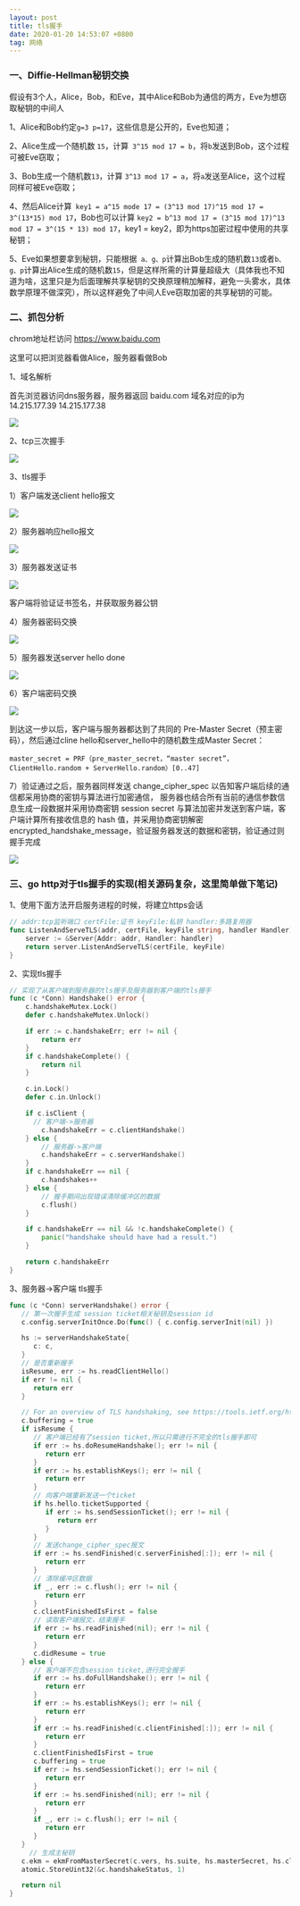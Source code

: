 ```yaml
---
layout: post
title: tls握手
date: 2020-01-20 14:53:07 +0800
tag: 网络
---
```

### 一、Diffie-Hellman秘钥交换

假设有3个人，Alice，Bob，和Eve，其中Alice和Bob为通信的两方，Eve为想窃取秘钥的中间人

1、Alice和Bob约定`g=3 p=17`，这些信息是公开的，Eve也知道；

2、Alice生成一个随机数 `15`，计算` 3^15 mod 17 = b`，将`b`发送到Bob，这个过程可被Eve窃取；

3、Bob生成一个随机数`13`，计算 `3^13 mod 17 = a`，将`a`发送至Alice，这个过程同样可被Eve窃取；

4、然后Alice计算` key1 = a^15 mode 17 = (3^13 mod 17)^15 mod 17 = 3^(13*15) mod 17`，Bob也可以计算 `key2 = b^13 mod 17 = (3^15 mod 17)^13 mod 17 = 3^(15 * 13) mod 17`，key1 = key2，即为https加密过程中使用的共享秘钥；

5、Eve如果想要拿到秘钥，只能根据` a、g、p`计算出Bob生成的随机数`13`或者`b、g、p`计算出Alice生成的随机数`15`，但是这样所需的计算量超级大（具体我也不知道为啥，这里只是为后面理解共享秘钥的交换原理稍加解释，避免一头雾水，具体数学原理不做深究），所以这样避免了中间人Eve窃取加密的共享秘钥的可能。

### 二、抓包分析

chrom地址栏访问 https://www.baidu.com

这里可以把浏览器看做Alice，服务器看做Bob

1、域名解析

首先浏览器访问dns服务器，服务器返回 baidu.com 域名对应的ip为 14.215.177.39 14.215.177.38

<img src="../../public/image/dns_solution.png">

2、tcp三次握手

<img src="../../public/image/three_handshake.png">

3、tls握手

1）客户端发送client hello报文

<img src="../../public/image/client_hello.png">

2）服务器响应hello报文

<img src="../../public/image/server_hello.png">

3）服务器发送证书

<img src="../../public/image/certificate.png">

客户端将验证证书签名，并获取服务器公钥

4）服务器密码交换

<img src="../../public/image/server_key_exchange.png">

5）服务器发送server hello done

<img src="../../public/image/server_hello_done.png">

6）客户端密码交换

<img src="../../public/image/client_key_exchange.png">

到达这一步以后，客户端与服务器都达到了共同的 Pre-Master Secret（预主密码），然后通过cline hello和server_hello中的随机数生成Master Secret：

```
master_secret = PRF（pre_master_secret，“master secret”，ClientHello.random + ServerHello.random）[0..47]
```

7）验证通过之后，服务器同样发送 change_cipher_spec 以告知客户端后续的通信都采用协商的密钥与算法进行加密通信， 服务器也结合所有当前的通信参数信息生成一段数据并采用协商密钥 session secret 与算法加密并发送到客户端，客户端计算所有接收信息的 hash 值，并采用协商密钥解密 encrypted_handshake_message，验证服务器发送的数据和密钥，验证通过则握手完成

<img src="../../public/image/shake_end.png">

### 三、go http对于tls握手的实现(相关源码复杂，这里简单做下笔记)

1、使用下面方法开启服务进程的时候，将建立https会话

~~~go
// addr:tcp监听端口 certFile:证书 keyFile:私钥 handler:多路复用器
func ListenAndServeTLS(addr, certFile, keyFile string, handler Handler) error {
	server := &Server{Addr: addr, Handler: handler}
	return server.ListenAndServeTLS(certFile, keyFile)
}
~~~

2、实现tls握手

~~~go
// 实现了从客户端到服务器的tls握手及服务器到客户端的tls握手
func (c *Conn) Handshake() error {
	c.handshakeMutex.Lock()
	defer c.handshakeMutex.Unlock()

	if err := c.handshakeErr; err != nil {
		return err
	}
	if c.handshakeComplete() {
		return nil
	}

	c.in.Lock()
	defer c.in.Unlock()

	if c.isClient {
	  // 客户端->服务器
		c.handshakeErr = c.clientHandshake()
	} else {
		// 服务器->客户端
		c.handshakeErr = c.serverHandshake()
	}
	if c.handshakeErr == nil {
		c.handshakes++
	} else {
		// 握手期间出现错误清除缓冲区的数据
		c.flush()
	}

	if c.handshakeErr == nil && !c.handshakeComplete() {
		panic("handshake should have had a result.")
	}

	return c.handshakeErr
}
~~~

3、服务器->客户端 tls握手

~~~go
func (c *Conn) serverHandshake() error {
   // 第一次握手生成 session ticket相关秘钥及session id
   c.config.serverInitOnce.Do(func() { c.config.serverInit(nil) })

   hs := serverHandshakeState{
      c: c,
   }
   // 是否重新握手
   isResume, err := hs.readClientHello()
   if err != nil {
      return err
   }

   // For an overview of TLS handshaking, see https://tools.ietf.org/html/rfc5246#section-7.3
   c.buffering = true
   if isResume {
      // 客户端已经有了session ticket,所以只需进行不完全的tls握手即可
      if err := hs.doResumeHandshake(); err != nil {
         return err
      }
      if err := hs.establishKeys(); err != nil {
         return err
      }
      // 向客户端重新发送一个ticket
      if hs.hello.ticketSupported {
         if err := hs.sendSessionTicket(); err != nil {
            return err
         }
      }
      // 发送change_cipher_spec报文
      if err := hs.sendFinished(c.serverFinished[:]); err != nil {
         return err
      }
      // 清除缓冲区数据
      if _, err := c.flush(); err != nil {
         return err
      }
      c.clientFinishedIsFirst = false
      // 读取客户端报文，结束握手
      if err := hs.readFinished(nil); err != nil {
         return err
      }
      c.didResume = true
   } else {
      // 客户端不包含session ticket,进行完全握手
      if err := hs.doFullHandshake(); err != nil {
         return err
      }
      if err := hs.establishKeys(); err != nil {
         return err
      }
      if err := hs.readFinished(c.clientFinished[:]); err != nil {
         return err
      }
      c.clientFinishedIsFirst = true
      c.buffering = true
      if err := hs.sendSessionTicket(); err != nil {
         return err
      }
      if err := hs.sendFinished(nil); err != nil {
         return err
      }
      if _, err := c.flush(); err != nil {
         return err
      }
   }
	 // 生成主秘钥
   c.ekm = ekmFromMasterSecret(c.vers, hs.suite, hs.masterSecret, hs.clientHello.random, hs.hello.random)
   atomic.StoreUint32(&c.handshakeStatus, 1)

   return nil
}
~~~
